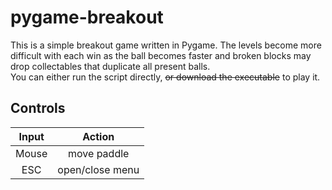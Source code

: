 # pygame-breakout

This is a simple breakout game written in Pygame.
The levels become more difficult with each win as the ball becomes faster and broken blocks may drop collectables that duplicate all present balls.  
You can either run the script directly, ~~or download the executable~~ to play it.  

## Controls

| Input | Action |
| :-: | :-: |
| Mouse | move paddle |
| ESC | open/close menu |
